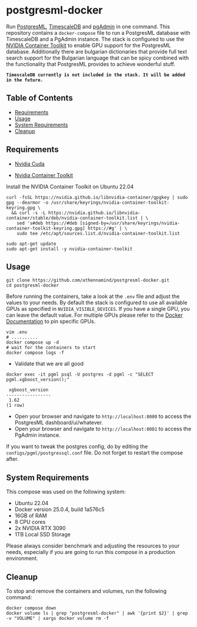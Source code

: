 # postgresml-docker

Run [PostgresML](https://postgresml.org), [TimescaleDB](https://www.timescale.com) and [pgAdmin](https://www.pgadmin.org) in one command. This repository contains a `docker-compose` file to run a PostgresML database with TimescaleDB and a PgAdmin instance. The stack is configured to use the [NVIDIA Container Toolkit](https://docs.nvidia.com/datacenter/cloud-native/container-toolkit/latest/install-guide.html) to enable GPU support for the PostgresML database. Additionally there are bulgarian dictionaries that provide full text search support for the Bulgarian language that can be spicy combined with the functionality that PostgresML provides to achieve wonderful stuff.

**`TimescaleDB currently is not included in the stack. It will be added in the future.`**

## Table of Contents

- [Requirements](#requirements)
- [Usage](#usage)
- [System Requirements](#system-requirements)
- [Cleanup](#cleanup)

## Requirements

- [Nvidia Cuda](https://developer.nvidia.com/cuda-downloads)

- [Nvidia Container Toolkit](https://docs.nvidia.com/datacenter/cloud-native/container-toolkit/latest/install-guide.html)

Install the NVIDIA Container Toolkit on Ubuntu 22.04

```shell
curl -fsSL https://nvidia.github.io/libnvidia-container/gpgkey | sudo gpg --dearmor -o /usr/share/keyrings/nvidia-container-toolkit-keyring.gpg \
  && curl -s -L https://nvidia.github.io/libnvidia-container/stable/deb/nvidia-container-toolkit.list | \
    sed 's#deb https://#deb [signed-by=/usr/share/keyrings/nvidia-container-toolkit-keyring.gpg] https://#g' | \
    sudo tee /etc/apt/sources.list.d/nvidia-container-toolkit.list

sudo apt-get update
sudo apt-get install -y nvidia-container-toolkit
```

## Usage

```shell
git clone https://github.com/athennamind/postgresml-docker.git
cd postgresml-docker
```

Before running the containers, take a look at the `.env` file and adjust the values to your needs. By default the stack is configured to use all available GPUs as specified in `NVIDIA_VISIBLE_DEVICES`. If you have a single GPU, you can leave the default value. For multiple GPUs please refer to the [Docker Documentation](https://docs.docker.com/compose/gpu-support/) to pin specific GPUs.

```shell
vim .env
# ..........
docker compose up -d
# wait for the containers to start
docker compose logs -f
```

- Validate that we are all good

```shell
docker exec -it pgml psql -U postgres -d pgml -c "SELECT pgml.xgboost_version();"

 xgboost_version
-----------------
 1.62
(1 row)
```

- Open your browser and navigate to `http://localhost:8000` to access the PostgresML dashboard/ui/whatever. 
- Open your browser and navigate to `http://localhost:8001` to access the PgAdmin instance.

If you want to tweak the postgres config, do by editing the `configs/pgml/postgressql.conf` file. Do not forget to restart the compose after.

## System Requirements

This compose was used on the following system:

- Ubuntu 22.04
- Docker version 25.0.4, build 1a576c5 
- 16GB of RAM
- 8 CPU cores
- 2x NVIDIA RTX 3090
- 1TB Local SSD Storage

Please always consider benchmark and adjusting the resources to your needs, especially if you are going to run this compose in a production environment.

## Cleanup 

To stop and remove the containers and volumes, run the following command:

```shell
docker compose down
docker volume ls | grep "postgresml-docker" | awk '{print $2}' | grep -v "VOLUME" | xargs docker volume rm -f
```